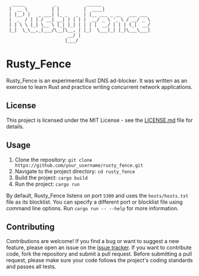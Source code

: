 ```
  _____           _           ______                  
 |  __ \         | |         |  ____|                 
 | |__) |   _ ___| |_ _   _  | |__ ___ _ __   ___ ___ 
 |  _  / | | / __| __| | | | |  __/ _ \ '_ \ / __/ _ \
 | | \ \ |_| \__ \ |_| |_| | | | |  __/ | | | (_|  __/
 |_|  \_\__,_|___/\__|\__, | |_|  \___|_| |_|\___\___|
                       __/ |                          
                      |___/                           
```

# Rusty_Fence

Rusty_Fence is an experimental Rust DNS ad-blocker. It was written as an exercise to learn Rust and practice writing concurrent network applications.

## License

This project is licensed under the MIT License - see the [LICENSE.md](LICENSE.md) file for details.

## Usage

1. Clone the repository: `git clone https://github.com/your_username/rusty_fence.git`
2. Navigate to the project directory: `cd rusty_fence`
3. Build the project: `cargo build`
4. Run the project: `cargo run`

By default, Rusty_Fence listens on port `5300` and uses the `hosts/hosts.txt` file as its blocklist. You can specify a different port or blocklist file using command line options. Run `cargo run -- --help` for more information.

## Contributing

Contributions are welcome! If you find a bug or want to suggest a new feature, please open an issue on the [issue tracker](https://github.com/your_username/rusty_fence/issues). If you want to contribute code, fork the repository and submit a pull request. Before submitting a pull request, please make sure your code follows the project's coding standards and passes all tests.